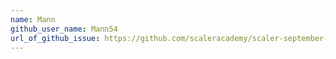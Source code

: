 ```yaml
---
name: Mann
github_user_name: Mann54
url_of_github_issue: https://github.com/scaleracademy/scaler-september-open-source-challenge/issues/243
---
```

